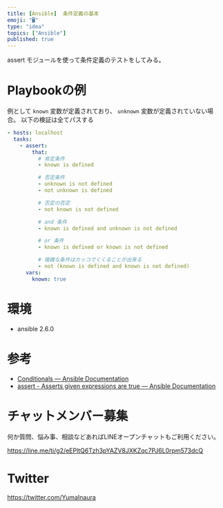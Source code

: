 ```yaml
---
title: [Ansible]  条件定義の基本
emoji: "🖥"
type: "idea"
topics: ["Ansible"]
published: true
---
```


assert モジュールを使って条件定義のテストをしてみる。

# Playbookの例

例として `known` 変数が定義されており、 `unknown` 変数が定義されていない場合。
以下の検証は全てパスする

```yaml
- hosts: localhost
  tasks:
    - assert:
        that:
          # 肯定条件
          - known is defined

          # 否定条件
          - unknown is not defined
          - not unknown is defined

          # 否定の否定
          - not known is not defined

          # and 条件
          - known is defined and unknown is not defined

          # or 条件
          - known is defined or known is not defined

          # 複雑な条件はカッコでくくることが出来る
          - not (known is defined and known is not defined)
      vars:
        known: true
```

# 環境

- ansible 2.6.0

# 参考

- [Conditionals — Ansible Documentation](https://docs.ansible.com/ansible/2.6/user_guide/playbooks_conditionals.html)
- [assert - Asserts given expressions are true — Ansible Documentation](https://docs.ansible.com/ansible/2.6/modules/assert_module.html)








<!-- Update From Qiita API -->

# チャットメンバー募集


何か質問、悩み事、相談などあればLINEオープンチャットもご利用ください。

https://line.me/ti/g2/eEPltQ6Tzh3pYAZV8JXKZqc7PJ6L0rpm573dcQ





# Twitter


https://twitter.com/YumaInaura


<!-- Update From Qiita API -->


